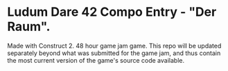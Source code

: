 # Ludum Dare 42 Compo Entry - "Der Raum".

Made with Construct 2. 48 hour game jam game. This repo will be updated separately beyond what was submitted for the game jam, and thus contain the most current version of the game's source code available. 
